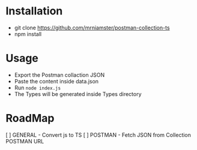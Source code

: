 # Installation
- git clone https://github.com/mrniamster/postman-collection-ts
-  npm install 

# Usage

- Export the Postman collaction JSON 
- Paste the content inside data.json
- Run ``` node index.js ```
- The Types  will be generated inside Types directory

# RoadMap

[ ] GENERAL - Convert js to TS
[ ] POSTMAN - Fetch JSON from Collection POSTMAN URL